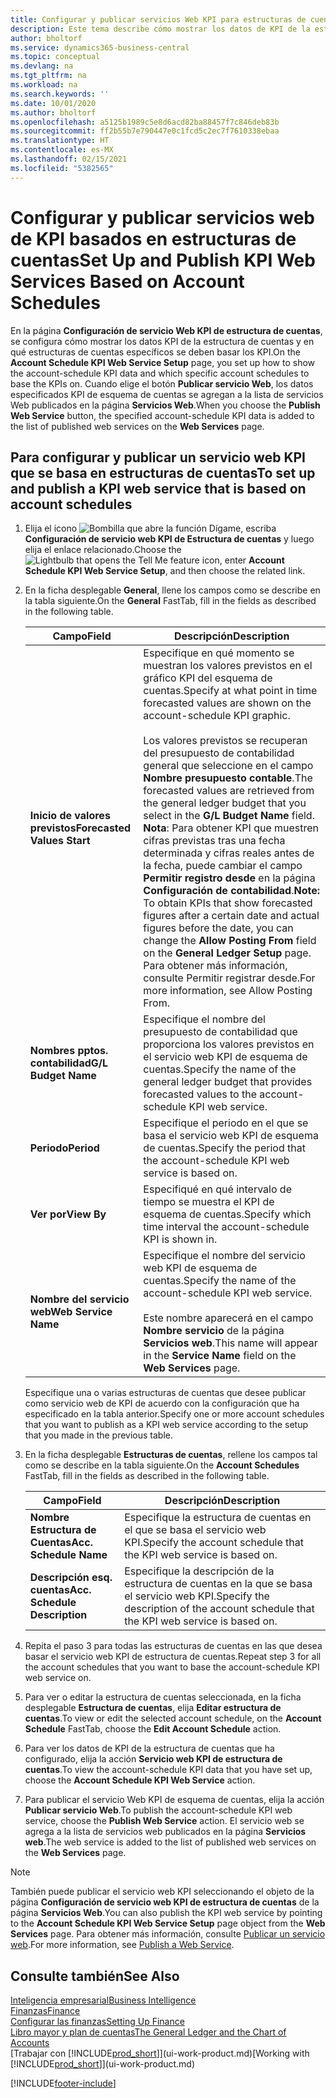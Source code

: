 ```yaml
---
title: Configurar y publicar servicios Web KPI para estructuras de cuentas | Documentos de Microsoft
description: Este tema describe cómo mostrar los datos de KPI de la estructura de cuentas en función de estructuras de cuentas específicas.
author: bholtorf
ms.service: dynamics365-business-central
ms.topic: conceptual
ms.devlang: na
ms.tgt_pltfrm: na
ms.workload: na
ms.search.keywords: ''
ms.date: 10/01/2020
ms.author: bholtorf
ms.openlocfilehash: a5125b1989c5e8d6acd82ba88457f7c846deb83b
ms.sourcegitcommit: ff2b55b7e790447e0c1fcd5c2ec7f7610338ebaa
ms.translationtype: HT
ms.contentlocale: es-MX
ms.lasthandoff: 02/15/2021
ms.locfileid: "5382565"
---
```

# <a name="set-up-and-publish-kpi-web-services-based-on-account-schedules"></a><span data-ttu-id="42318-103">Configurar y publicar servicios web de KPI basados en estructuras de cuentas</span><span class="sxs-lookup"><span data-stu-id="42318-103">Set Up and Publish KPI Web Services Based on Account Schedules</span></span>
<span data-ttu-id="42318-104">En la página **Configuración de servicio Web KPI de estructura de cuentas**, se configura cómo mostrar los datos KPI de la estructura de cuentas y en qué estructuras de cuentas específicos se deben basar los KPI.</span><span class="sxs-lookup"><span data-stu-id="42318-104">On the **Account Schedule KPI Web Service Setup** page, you set up how to show the account-schedule KPI data and which specific account schedules to base the KPIs on.</span></span> <span data-ttu-id="42318-105">Cuando elige el botón **Publicar servicio Web**, los datos especificados KPI de esquema de cuentas se agregan a la lista de servicios Web publicados en la página **Servicios Web**.</span><span class="sxs-lookup"><span data-stu-id="42318-105">When you choose the **Publish Web Service** button, the specified account-schedule KPI data is added to the list of published web services on the **Web Services** page.</span></span>  

## <a name="to-set-up-and-publish-a-kpi-web-service-that-is-based-on-account-schedules"></a><span data-ttu-id="42318-106">Para configurar y publicar un servicio web KPI que se basa en estructuras de cuentas</span><span class="sxs-lookup"><span data-stu-id="42318-106">To set up and publish a KPI web service that is based on account schedules</span></span>  
1.  <span data-ttu-id="42318-107">Elija el icono ![Bombilla que abre la función Dígame](media/ui-search/search_small.png "Dígame qué desea hacer"), escriba **Configuración de servicio web KPI de Estructura de cuentas** y luego elija el enlace relacionado.</span><span class="sxs-lookup"><span data-stu-id="42318-107">Choose the ![Lightbulb that opens the Tell Me feature](media/ui-search/search_small.png "Tell me what you want to do") icon, enter **Account Schedule KPI Web Service Setup**, and then choose the related link.</span></span>  
2.  <span data-ttu-id="42318-108">En la ficha desplegable **General**, llene los campos como se describe en la tabla siguiente.</span><span class="sxs-lookup"><span data-stu-id="42318-108">On the **General** FastTab, fill in the fields as described in the following table.</span></span>  

    |<span data-ttu-id="42318-109">Campo</span><span class="sxs-lookup"><span data-stu-id="42318-109">Field</span></span>|<span data-ttu-id="42318-110">Descripción</span><span class="sxs-lookup"><span data-stu-id="42318-110">Description</span></span>|  
    |---------------------------------|---------------------------------------|  
    |<span data-ttu-id="42318-111">**Inicio de valores previstos**</span><span class="sxs-lookup"><span data-stu-id="42318-111">**Forecasted Values Start**</span></span>|<span data-ttu-id="42318-112">Especifique en qué momento se muestran los valores previstos en el gráfico KPI del esquema de cuentas.</span><span class="sxs-lookup"><span data-stu-id="42318-112">Specify at what point in time forecasted values are shown on the account-schedule KPI graphic.</span></span><br /><br /> <span data-ttu-id="42318-113">Los valores previstos se recuperan del presupuesto de contabilidad general que seleccione en el campo **Nombre presupuesto contable**.</span><span class="sxs-lookup"><span data-stu-id="42318-113">The forecasted values are retrieved from the general ledger budget that you select in the **G/L Budget Name** field.</span></span> <span data-ttu-id="42318-114">**Nota**: Para obtener KPI que muestren cifras previstas tras una fecha determinada y cifras reales antes de la fecha, puede cambiar el campo **Permitir registro desde** en la página **Configuración de contabilidad**.</span><span class="sxs-lookup"><span data-stu-id="42318-114">**Note:**  To obtain KPIs that show forecasted figures after a certain date and actual figures before the date, you can change the **Allow Posting From** field on the **General Ledger Setup** page.</span></span> <span data-ttu-id="42318-115">Para obtener más información, consulte Permitir registrar desde.</span><span class="sxs-lookup"><span data-stu-id="42318-115">For more information, see Allow Posting From.</span></span>|  
    |<span data-ttu-id="42318-116">**Nombres pptos. contabilidad**</span><span class="sxs-lookup"><span data-stu-id="42318-116">**G/L Budget Name**</span></span>|<span data-ttu-id="42318-117">Especifique el nombre del presupuesto de contabilidad que proporciona los valores previstos en el servicio web KPI de esquema de cuentas.</span><span class="sxs-lookup"><span data-stu-id="42318-117">Specify the name of the general ledger budget that provides forecasted values to the account-schedule KPI web service.</span></span>|  
    |<span data-ttu-id="42318-118">**Periodo**</span><span class="sxs-lookup"><span data-stu-id="42318-118">**Period**</span></span>|<span data-ttu-id="42318-119">Especifique el periodo en el que se basa el servicio web KPI de esquema de cuentas.</span><span class="sxs-lookup"><span data-stu-id="42318-119">Specify the period that the account-schedule KPI web service is based on.</span></span>|  
    |<span data-ttu-id="42318-120">**Ver por**</span><span class="sxs-lookup"><span data-stu-id="42318-120">**View By**</span></span>|<span data-ttu-id="42318-121">Especifiqué en qué intervalo de tiempo se muestra el KPI de esquema de cuentas.</span><span class="sxs-lookup"><span data-stu-id="42318-121">Specify which time interval the account-schedule KPI is shown in.</span></span>|  
    |<span data-ttu-id="42318-122">**Nombre del servicio web**</span><span class="sxs-lookup"><span data-stu-id="42318-122">**Web Service Name**</span></span>|<span data-ttu-id="42318-123">Especifique el nombre del servicio web KPI de esquema de cuentas.</span><span class="sxs-lookup"><span data-stu-id="42318-123">Specify the name of the account-schedule KPI web service.</span></span><br /><br /> <span data-ttu-id="42318-124">Este nombre aparecerá en el campo **Nombre servicio** de la página **Servicios web**.</span><span class="sxs-lookup"><span data-stu-id="42318-124">This name will appear in the **Service Name** field on the **Web Services** page.</span></span>|  

    <span data-ttu-id="42318-125">Especifique una o varias estructuras de cuentas que desee publicar como servicio web de KPI de acuerdo con la configuración que ha especificado en la tabla anterior.</span><span class="sxs-lookup"><span data-stu-id="42318-125">Specify one or more account schedules that you want to publish as a KPI web service according to the setup that you made in the previous table.</span></span>  

3.  <span data-ttu-id="42318-126">En la ficha desplegable **Estructuras de cuentas**, rellene los campos tal como se describe en la tabla siguiente.</span><span class="sxs-lookup"><span data-stu-id="42318-126">On the **Account Schedules** FastTab, fill in the fields as described in the following table.</span></span>  

    |<span data-ttu-id="42318-127">Campo</span><span class="sxs-lookup"><span data-stu-id="42318-127">Field</span></span>|<span data-ttu-id="42318-128">Descripción</span><span class="sxs-lookup"><span data-stu-id="42318-128">Description</span></span>|  
    |---------------------------------|---------------------------------------|  
    |<span data-ttu-id="42318-129">**Nombre Estructura de Cuentas**</span><span class="sxs-lookup"><span data-stu-id="42318-129">**Acc. Schedule Name**</span></span>|<span data-ttu-id="42318-130">Especifique la estructura de cuentas en el que se basa el servicio web KPI.</span><span class="sxs-lookup"><span data-stu-id="42318-130">Specify the account schedule that the KPI web service is based on.</span></span>|  
    |<span data-ttu-id="42318-131">**Descripción esq. cuentas**</span><span class="sxs-lookup"><span data-stu-id="42318-131">**Acc. Schedule Description**</span></span>|<span data-ttu-id="42318-132">Especifique la descripción de la estructura de cuentas en la que se basa el servicio web KPI.</span><span class="sxs-lookup"><span data-stu-id="42318-132">Specify the description of the account schedule that the KPI web service is based on.</span></span>|  

4.  <span data-ttu-id="42318-133">Repita el paso 3 para todas las estructuras de cuentas en las que desea basar el servicio web KPI de estructura de cuentas.</span><span class="sxs-lookup"><span data-stu-id="42318-133">Repeat step 3 for all the account schedules that you want to base the account-schedule KPI web service on.</span></span>  
5.  <span data-ttu-id="42318-134">Para ver o editar la estructura de cuentas seleccionada, en la ficha desplegable **Estructura de cuentas**, elija **Editar estructura de cuentas**.</span><span class="sxs-lookup"><span data-stu-id="42318-134">To view or edit the selected account schedule, on the **Account Schedule** FastTab, choose the **Edit Account Schedule** action.</span></span>  
6.  <span data-ttu-id="42318-135">Para ver los datos de KPI de la estructura de cuentas que ha configurado, elija la acción **Servicio web KPI de estructura de cuentas**.</span><span class="sxs-lookup"><span data-stu-id="42318-135">To view the account-schedule KPI data that you have set up, choose the **Account Schedule KPI Web Service** action.</span></span>  
7.  <span data-ttu-id="42318-136">Para publicar el servicio Web KPI de esquema de cuentas, elija la acción **Publicar servicio Web**.</span><span class="sxs-lookup"><span data-stu-id="42318-136">To publish the account-schedule KPI web service, choose the **Publish Web Service** action.</span></span> <span data-ttu-id="42318-137">El servicio web se agrega a la lista de servicios web publicados en la página **Servicios web**.</span><span class="sxs-lookup"><span data-stu-id="42318-137">The web service is added to the list of published web services on the **Web Services** page.</span></span>  

> [!NOTE]  
>  <span data-ttu-id="42318-138">También puede publicar el servicio web KPI seleccionando el objeto de la página **Configuración de servicio web KPI de estructura de cuentas** de la página **Servicios Web**.</span><span class="sxs-lookup"><span data-stu-id="42318-138">You can also publish the KPI web service by pointing to the **Account Schedule KPI Web Service Setup** page object from the **Web Services** page.</span></span> <span data-ttu-id="42318-139">Para obtener más información, consulte [Publicar un servicio web](across-how-publish-web-service.md).</span><span class="sxs-lookup"><span data-stu-id="42318-139">For more information, see [Publish a Web Service](across-how-publish-web-service.md).</span></span>  

## <a name="see-also"></a><span data-ttu-id="42318-140">Consulte también</span><span class="sxs-lookup"><span data-stu-id="42318-140">See Also</span></span>  
[<span data-ttu-id="42318-141">Inteligencia empresarial</span><span class="sxs-lookup"><span data-stu-id="42318-141">Business Intelligence</span></span>](bi.md)  
[<span data-ttu-id="42318-142">Finanzas</span><span class="sxs-lookup"><span data-stu-id="42318-142">Finance</span></span>](finance.md)  
[<span data-ttu-id="42318-143">Configurar las finanzas</span><span class="sxs-lookup"><span data-stu-id="42318-143">Setting Up Finance</span></span>](finance-setup-finance.md)  
[<span data-ttu-id="42318-144">Libro mayor y plan de cuentas</span><span class="sxs-lookup"><span data-stu-id="42318-144">The General Ledger and the Chart of Accounts</span></span>](finance-general-ledger.md)  
<span data-ttu-id="42318-145">[Trabajar con [!INCLUDE[prod_short](includes/prod_short.md)]](ui-work-product.md)</span><span class="sxs-lookup"><span data-stu-id="42318-145">[Working with [!INCLUDE[prod_short](includes/prod_short.md)]](ui-work-product.md)</span></span>


[!INCLUDE[footer-include](includes/footer-banner.md)]